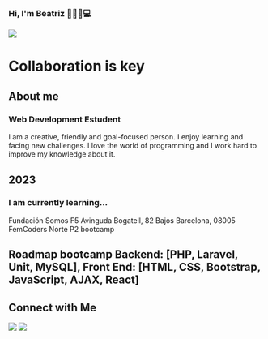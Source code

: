 ### Hi, I'm Beatriz 👋👩🍀💻

<img src="https://i.pinimg.com/originals/d6/c0/eb/d6c0eb6b4487c133c431c8957ac19ed5.gif">

<!DOCTYPE html>
<div>
  <h1>Collaboration is key</h1>
  <h2>About me</h2>
  <h3>Web Development Estudent</h3>
  <p>I am a creative, friendly and goal-focused person. I enjoy learning and facing new challenges.
  I love the world of programming and I work hard to improve my knowledge about it.</p>
</div>
<div>
  <h2>2023</h2>
  <h3>I am currently learning...</h3>
  <p>Fundación Somos F5
   Avinguda Bogatell, 82 Bajos
   Barcelona, 08005
   FemCoders Norte P2 bootcamp</p>
</div>  
<div>
  <h2>Roadmap bootcamp
  Backend: [PHP, Laravel, Unit, MySQL],
  Front End: [HTML, CSS, Bootstrap, JavaScript, AJAX, React]</h2>

  <h2>Connect with Me</h2>
  <a href="https://www.linkedin.com/in/beatriz-cano-fern%C3%A1ndez-4a8684210/"><img src="https://64.media.tumblr.com/07eab35f5abf0d55aabd022430040df0/tumblr_nca6tjn3aI1rtbl5vo1_400.gif"></a>
  <a href="https://twitter.com/BeatrizCan99975"><img src="https://celiahuang.com/images/linkedin.gif"></a>
</div>

<!--
**BeatrizCano/BeatrizCano** is a ✨ _special_ ✨ repository because its `README.md` (this file) appears on your GitHub profile.

Here are some ideas to get you started:

- 🔭 I’m currently working on ...
- 🌱 I’m currently learning ...
- 👯 I’m looking to collaborate on ...
- 🤔 I’m looking for help with ...
- 💬 Ask me about ...
- 📫 How to reach me: ...
- 😄 Pronouns: ...
- ⚡ Fun fact: ...
-->
